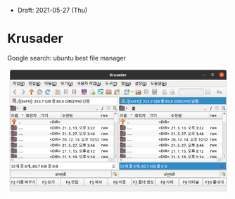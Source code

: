 * Draft: 2021-05-27 (Thu)

# Krusader

Google search: ubuntu best file manager



<img src='images/스크린샷, 2021-05-27 15-47-10.png'>

